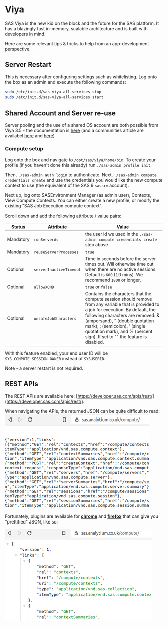 Viya
====================

SAS Viya is the new kid on the block and the future for the SAS platform. It has a blazingly fast in-memory, scalable architecture and is built with developers in mind.

Here are some relevant tips & tricks to help from an app-development perspective.

## Server Restart

This is necessary after configuring settings such as whitelisting.
Log onto the box as an admin and execute the following commands:

```Bash
sudo /etc/init.d/sas-viya-all-services stop
sudo /etc/init.d/sas-viya-all-services start
```

## Shared Account and Server re-use

Server pooling and the use of a shared OS account are both possible from Viya 3.5 - the documentation is [here](https://go.documentation.sas.com/?cdcId=calcdc&cdcVersion=3.5&docsetId=calcontexts&docsetTarget=n1hjn8eobk5pyhn1wg3ja0drdl6h.htm&locale=en) (and a communities article are availabel [here](https://communities.sas.com/t5/SAS-Communities-Library/SAS-Viya-3-5-Compute-Server-Service-Accounts/ta-p/620992) and [here](https://communities.sas.com/t5/SAS-Communities-Library/SAS-Viya-3-5-SAS-Studio-and-SAS-Compute-Server-non-functional/ta-p/616617))

### Compute setup

Log onto the box and navigate to `/opt/sas/viya/home/bin`.  To create your profile (if you haven't done this already) run `./sas-admin profile init`.

Then, `./sas-admin auth login` to authenticate.  Next, `./sas-admin compute credentials create` and use the credentials you would like the new compute context to use (the equivalent of the SAS 9 `sassrv` account).

Next up, log onto SASEnvironment Manager (as admin user), Contexts, View Compute Contexts.  You can either create a new profile, or modify the existing "SAS Job Execution compute context".

Scroll down and add the following attribute / value pairs:

|Status|Attribute|Value|
|--|---|---|
|Mandatory|`runServerAs`|the user id we used in the `./sas-admin compute credentials create`  step above|
|Mandatory|`reuseServerProcesses`|`true`|
|Optional|`serverInactiveTimeout`|Time in seconds before the server times out.  Will otherwise time out when there are no active sessions.  Default is `600` (10 mins).  We recommend `1800` or longer.|
|Optional|`allowXCMD`|`true` or `false`|
|Optional|`unsafeJobCharacters`|Contains the characters that the compute session should remove from any variable that is provided to a job for execution. By default, the following characters are removed: & (ampersand), ” (double quotation mark), ; (semicolon), ’ (single quotation mark), and % (percent sign). If set to "" the feature is disabled.|

With this feature enabled, your end user ID will be `SYS_COMPUTE_SESSION_OWNER` instead of `SYSUSERID`.

Note - a server restart is not required.

## REST APIs

The REST APIs are available here: [https://developer.sas.com/apis/rest/](https://developer.sas.com/apis/rest/).

When navigating the APIs, the returned JSON can be quite difficult to read:
![compute before](/img/computebefore.png)

Fortunately, plugins are available for **[chrome](https://chrome.google.com/webstore/detail/json-formatter/bcjindcccaagfpapjjmafapmmgkkhgoa?hl=en)** and **[firefox](https://addons.mozilla.org/en-US/firefox/addon/basic-json-formatter/)** that can give you "prettified" JSON, like so:

![compute after](/img/computeafter.png)



<meta name="description" content="Tips & Tricks for building apps - working with the Job Execution Service on SAS Viya">
